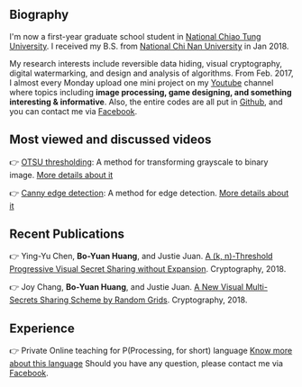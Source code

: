 ## Biography

I'm now a first-year graduate school student in [National Chiao Tung University](https://www.nctu.edu.tw/). I received my B.S. from [National Chi Nan University](https://www.ncnu.edu.tw/ncnuweb/) in Jan 2018. 

My research interests include reversible data hiding, visual cryptography, digital watermarking, and design and analysis of algorithms. From Feb. 2017, I almost every Monday upload one mini project on my [Youtube](https://www.youtube.com/channel/UCmVQun_KSwvPnRBDWSX8gRw/featured) channel where topics including **image processing, game designing, and something interesting & informative**. Also, the entire codes are all put in [Github](https://github.com/hbyacademic), and you can contact me via [Facebook](https://www.facebook.com/HBY.academic).
 
## Most viewed and discussed videos
👉 [OTSU thresholding](https://www.youtube.com/watch?v=Ofi1Fn18YLc): A method for transforming grayscale to binary image.
    [More details about it](http://idiot3838.pixnet.net/blog/post/193557941)
    
👉 [Canny edge detection](https://www.youtube.com/watch?v=Ofi1Fn18YLc): A method for edge detection.
    [More details about it](http://idiot3838.pixnet.net/blog/post/194161931)

## Recent Publications
👉 Ying-Yu Chen, **Bo-Yuan Huang**, and Justie Juan. [A (k, n)-Threshold Progressive Visual Secret Sharing without Expansion](https://www.mdpi.com/2410-387X/2/4/28). Cryptography, 2018.

👉 Joy Chang, **Bo-Yuan Huang**, and Justie Juan. [A New Visual Multi-Secrets Sharing Scheme by Random Grids](https://www.mdpi.com/2410-387X/2/3/24). Cryptography, 2018.

## Experience
👉 Private Online teaching for P(Processing, for short) language [Know more about this language](https://processing.org/) Should you have any question, please contact me via [Facebook](https://www.facebook.com/HBY.academic).
